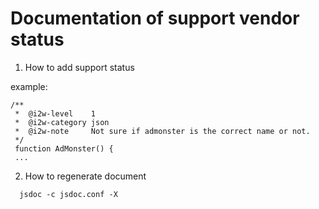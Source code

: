 # Documentation of support vendor status

1. How to add support status

example:
```
/**
 *  @i2w-level    1
 *  @i2w-category json
 *  @i2w-note     Not sure if admonster is the correct name or not.
 */
 function AdMonster() {
 ...

```

2. How to regenerate document

```
  jsdoc -c jsdoc.conf -X
```
